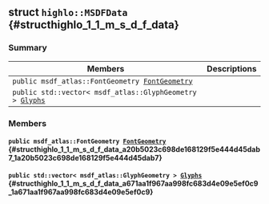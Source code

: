 ## struct `highlo::MSDFData` {#structhighlo_1_1_m_s_d_f_data}

### Summary

 Members                        | Descriptions                                
--------------------------------|---------------------------------------------
`public msdf_atlas::FontGeometry `[`FontGeometry`](#structhighlo_1_1_m_s_d_f_data_a20b5023c698de168129f5e444d45dab7_1a20b5023c698de168129f5e444d45dab7) | 
`public std::vector< msdf_atlas::GlyphGeometry > `[`Glyphs`](#structhighlo_1_1_m_s_d_f_data_a671aa1f967aa998fc683d4e09e5ef0c9_1a671aa1f967aa998fc683d4e09e5ef0c9) | 

### Members

#### `public msdf_atlas::FontGeometry `[`FontGeometry`](#structhighlo_1_1_m_s_d_f_data_a20b5023c698de168129f5e444d45dab7_1a20b5023c698de168129f5e444d45dab7) {#structhighlo_1_1_m_s_d_f_data_a20b5023c698de168129f5e444d45dab7_1a20b5023c698de168129f5e444d45dab7}

#### `public std::vector< msdf_atlas::GlyphGeometry > `[`Glyphs`](#structhighlo_1_1_m_s_d_f_data_a671aa1f967aa998fc683d4e09e5ef0c9_1a671aa1f967aa998fc683d4e09e5ef0c9) {#structhighlo_1_1_m_s_d_f_data_a671aa1f967aa998fc683d4e09e5ef0c9_1a671aa1f967aa998fc683d4e09e5ef0c9}

